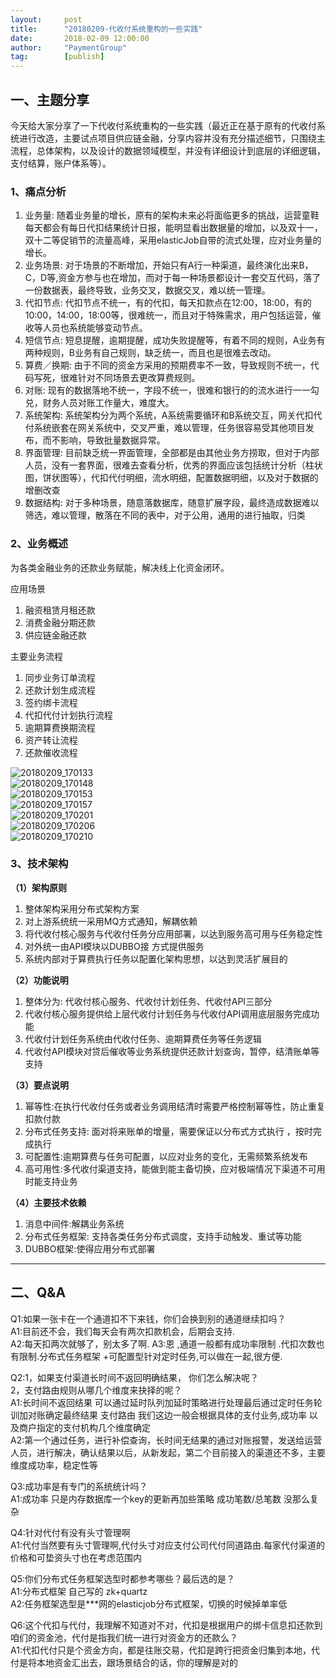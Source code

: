 ```yaml
---
layout:     post 
title:      "20180209-代收付系统重构的一些实践"
date:       2018-02-09 12:00:00
author:     "PaymentGroup"
tag:		[publish] 
---
```



## 一、主题分享  

今天给大家分享了一下代收付系统重构的一些实践（最近正在基于原有的代收付系统进行改造，主要试点项目供应链金融，分享内容并没有充分描述细节，只围绕主流程，总体架构，以及设计的数据领域模型，并没有详细设计到底层的详细逻辑，支付结算，账户体系等）。

### 1、痛点分析

1. 业务量:  随着业务量的增长，原有的架构未来必将面临更多的挑战，运营童鞋每天都会有每日代扣结果统计日报，能明显看出数据量的增加，以及双十一，双十二等促销节的流量高峰，采用elasticJob自带的流式处理，应对业务量的增长。
2. 业务场景:  对于场景的不断增加，开始只有A行一种渠道，最终演化出来B，C，D等,资金方参与也在增加，而对于每一种场景都设计一套交互代码，落了一份数据表，最终导致，业务交叉，数据交叉，难以统一管理。  
3. 代扣节点: 代扣节点不统一，有的代扣，每天扣款点在12:00，18:00，有的10:00，14:00，18:00等，很难统一，而且对于特殊需求，用户包括运营，催收等人员也系统能够变动节点。  
4. 短信节点:  短息提醒，逾期提醒，成功失败提醒等，有着不同的规则，A业务有两种规则，B业务有自己规则，缺乏统一，而且也是很难去改动。  
5. 算费／换期: 由于不同的资金方采用的预期费率不一致，导致规则不统一，代码写死，很难针对不同场景去更改算费规则。  
6. 对账:  现有的数据落地不统一，字段不统一，很难和银行的的流水进行一一勾兑，财务人员对账工作量大，难度大。  
7. 系统架构: 系统架构分为两个系统，A系统需要循环和B系统交互，网关代扣代付系统嵌套在网关系统中，交叉严重，难以管理，任务很容易受其他项目发布，而不影响，导致批量数据异常。  
8. 界面管理: 目前缺乏统一界面管理，全部都是由其他业务方捞取，但对于内部人员，没有一套界面，很难去查看分析，优秀的界面应该包括统计分析（柱状图，饼状图等），代扣代付明细，流水明细，配置数据明细，以及对于数据的增删改查  
9. 数据结构: 对于多种场景，随意落数据库，随意扩展字段，最终造成数据难以筛选，难以管理，散落在不同的表中，对于公用，通用的进行抽取，归类  

### 2、业务概述

为各类金融业务的还款业务赋能，解决线上化资金闭环。

应用场景
1. 融资租赁月租还款  
2. 消费金融分期还款  
3. 供应链金融还款  

主要业务流程

1. 同步业务订单流程  
2. 还款计划生成流程  
3. 签约绑卡流程  
4. 代扣代付计划执行流程  
5. 逾期算费换期流程  
6. 资产转让流程  
7. 还款催收流程  

![20180209_170133](http://static.cocolian.org/img/20180209_170133.png)  
![20180209_170148](http://static.cocolian.org/img/20180209_170148.png)  
![20180209_170153](http://static.cocolian.org/img/20180209_170153.png)  
![20180209_170157](http://static.cocolian.org/img/20180209_170157.png)  
![20180209_170201](http://static.cocolian.org/img/20180209_170201.png)  
![20180209_170206](http://static.cocolian.org/img/20180209_170206.png)  
![20180209_170210](http://static.cocolian.org/img/20180209_170210.png)  

### 3、技术架构

**（1）架构原则**

1. 整体架构采用分布式架构方案   
2. 对上游系统统一采用MQ方式通知，解耦依赖  
3. 将代收付核心服务与代收付任务分应用部署，以达到服务高可用与任务稳定性  
4. 对外统一由API模块以DUBBO接 方式提供服务  
5.  系统内部对于算费执行任务以配置化架构思想，以达到灵活扩展目的  

**（2）功能说明**
1. 整体分为: 代收付核心服务、代收付计划任务、代收付API三部分   
2. 代收付核心服务提供给上层代收付计划任务与代收付API调用底层服务完成功能  
3. 代收付计划任务系统由代收付任务、逾期算费任务等任务逻辑   
4. 代收付API模块对贷后催收等业务系统提供还款计划查询，暂停，结清账单等支持  

**（3）要点说明**  
1. 幂等性:在执行代收付任务或者业务调用结清时需要严格控制幂等性，防止重复扣款付款  
2. 分布式任务支持: 面对将来账单的增量，需要保证以分布式方式执行 ，按时完成执行  
3. 可配置性:逾期算费与任务可配置，以应对业务的变化，无需频繁系统发布  
4. 高可用性:多代收付渠道支持，能做到能主备切换，应对极端情况下渠道不可用时能支持业务  

**（4）主要技术依赖**  
1. 消息中间件:解耦业务系统  
2. 分布式任务框架: 支持各类任务分布式调度，支持手动触发、重试等功能  
3. DUBBO框架:使得应用分布式部署  

---

## 二、Q&A

Q1:如果一张卡在一个通道扣不下来钱，你们会换到别的通道继续扣吗？  
A1:目前还不会，我们每天会有两次扣款机会，后期会支持.  
A2:每天扣两次就够了，别太多了啊.
A3:恩 ,通道一般都有成功率限制 .代扣次数也有限制.分布式任务框架 +可配置型针对定时任务,可以做在一起,很方便.  

Q2:1，如果支付渠道长时间不返回明确结果， 你们怎么解决呢？  
   2，支付路由规则从哪几个维度来抉择的呢？  
A1:长时间不返回结果  可以通过延时队列加延时策略进行处理最后通过定时任务轮训加对账确定最终结果
支付路由 我们这边一般会根据具体的支付业务,成功率 以及商户指定的支付机构几个维度确定  
A2:第一个通过任务，进行补偿查询，长时间无结果的通过对账报警，发送给运营人员，进行解决，确认结果以后，从新发起，第二个目前接入的渠道还不多，主要维度成功率，稳定性等  

Q3:成功率是有专门的系统统计吗？  
A1:成功率 只是内存数据库一个key的更新再加些策略  成功笔数/总笔数 没那么复杂  

Q4:针对代付有没有头寸管理啊  
A1:代付当然要有头寸管理啊,代付头寸对应支付公司代付同道路由.每家代付渠道的价格和可垫资头寸也在考虑范围内  

Q5:你们分布式任务框架选型时都参考哪些？最后选的是？  
A1:分布式框架 自己写的  zk+quartz  
A2:任务框架选型是***网的elasticjob分布式框架，切换的时候掉单率低  

Q6:这个代扣与代付，我理解不知道对不对，代扣是根据用户的绑卡信息扣还款到咱们的资金池，代付是指我们统一进行对资金方的还款么？  
A1:代扣代付只是个资金方向，都是往账交易，代扣是跨行把资金归集到本地，代付是将本地资金汇出去，跟场景结合的话，你的理解是对的  

